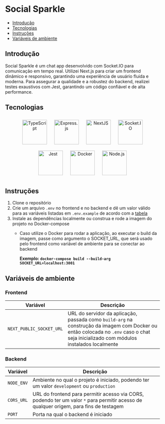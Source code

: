 # Social Sparkle
  - [Introdução](#introdução)
  - [Tecnologias](#tecnologias)
  - [Instruções](#instruções)
  - [Variáveis de ambiente](#variáveis-de-ambiente)
    
## Introdução
Social Sparkle é um chat app desenvolvido com Socket.IO para comunicação em tempo real. Utilizei Next.js para criar um frontend dinâmico e responsivo, garantindo uma experiência de usuário fluida e moderna. Para assegurar a qualidade e a robustez do backend, realizei testes exaustivos com Jest, garantindo um código confiável e de alta performance.

## Tecnologias
<div align="center">
<a href="https://www.typescriptlang.org/" target="_blank"><img style="margin: 10px" src="https://profilinator.rishav.dev/skills-assets/typescript-original.svg" alt="TypeScript" height="80" /></a>  
<a href="https://expressjs.com/" target="_blank"><img style="margin: 10px" src="https://vectorified.com/images/express-js-icon-20.png" alt="Express.js" height="80" /></a>  
<a href="https://nextjs.org/" target="_blank"><img style="margin: 10px" src="https://profilinator.rishav.dev/skills-assets/nextjs.png" alt="NextJS" height="80" /></a>  
<a href="https://socket.io/" target="_blank"><img style="margin: 10px" src="https://socket.io/images/logo-dark.svg" alt="Socket.IO" height="80" /></a>  
<a href="https://www.jestjs.io/" target="_blank"><img style="margin: 10px" src="https://profilinator.rishav.dev/skills-assets/jest.svg" alt="Jest" height="80" /></a>  
<a href="https://www.docker.com/" target="_blank"><img style="margin: 10px" src="https://profilinator.rishav.dev/skills-assets/docker-original-wordmark.svg" alt="Docker" height="80" /></a>  
<a href="https://nodejs.org/" target="_blank"><img style="margin: 10px" src="https://profilinator.rishav.dev/skills-assets/nodejs-original-wordmark.svg" alt="Node.js" height="80" /></a>  
</div>

## Instruções
1. Clone o repositório
2. Crie um arquivo `.env` no frontend e no backend e dê um valor válido para as variáveis listadas em `.env.example` de acordo com a [tabela](#variáveis-de-ambiente)
3. Instale as dependências localmente ou construa e rode a imagem do projeto no Docker-compose
   - Caso utilize o Docker para rodar a aplicação, ao executar o build da imagem, passe como argumento o SOCKET_URL, que será usado pelo frontend como variável de ambiente para se conectar ao backend
   
     <strong>Exemplo: `docker-compose build --build-arg SOCKET_URL=localhost:3001`</strong>

## Variáveis de ambiente
### Frontend
| Variável               |  Descrição               |
|------------------------|--------------------------|
|`NEXT_PUBLIC_SOCKET_URL`      |URL do servidor da aplicação, passada como `build-arg` na construção da imagem com Docker ou então colocada no `.env` caso o chat seja inicializado com módulos instalados localmente|
### Backend
| Variável               |  Descrição               |
|------------------------|--------------------------|
|`NODE_ENV`      |Ambiente no qual o projeto é iniciado, podendo ter um valor `development` ou `production`|
|`CORS_URL`  |URL do frontend para permitir acesso via CORS, podendo ter um valor `*` para permitir acesso de qualquer origem, para fins de testagem|
|`PORT`            |Porta na qual o backend é iniciado|

